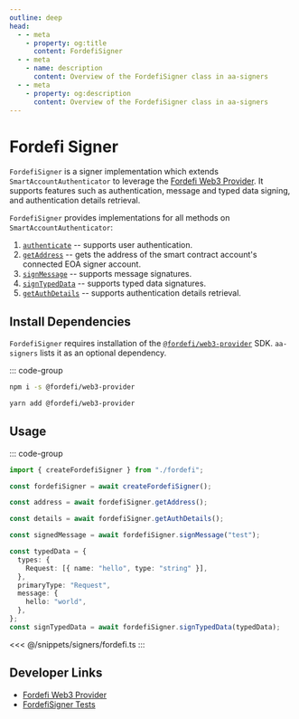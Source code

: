 ```yaml
---
outline: deep
head:
  - - meta
    - property: og:title
      content: FordefiSigner
  - - meta
    - name: description
      content: Overview of the FordefiSigner class in aa-signers
  - - meta
    - property: og:description
      content: Overview of the FordefiSigner class in aa-signers
---
```


# Fordefi Signer

`FordefiSigner` is a signer implementation which extends `SmartAccountAuthenticator` to leverage the [Fordefi Web3 Provider](https://github.com/FordefiHQ/web3-provider). It supports features such as authentication, message and typed data signing, and authentication details retrieval.

`FordefiSigner` provides implementations for all methods on `SmartAccountAuthenticator`:

1.  [`authenticate`](/packages/aa-signers/fordefi/authenticate) -- supports user authentication.
2.  [`getAddress`](/packages/aa-signers/fordefi/getAddress) -- gets the address of the smart contract account's connected EOA signer account.
3.  [`signMessage`](/packages/aa-signers/fordefi/signMessage) -- supports message signatures.
4.  [`signTypedData`](/packages/aa-signers/fordefi/signTypedData) -- supports typed data signatures.
5.  [`getAuthDetails`](/packages/aa-signers/fordefi/getAuthDetails) -- supports authentication details retrieval.

## Install Dependencies

`FordefiSigner` requires installation of the [`@fordefi/web3-provider`](https://github.com/FordefiHQ/web3-provider) SDK. `aa-signers` lists it as an optional dependency.

::: code-group

```bash [npm]
npm i -s @fordefi/web3-provider
```

```bash [yarn]
yarn add @fordefi/web3-provider
```

## Usage

::: code-group

```ts [example.ts]
import { createFordefiSigner } from "./fordefi";

const fordefiSigner = await createFordefiSigner();

const address = await fordefiSigner.getAddress();

const details = await fordefiSigner.getAuthDetails();

const signedMessage = await fordefiSigner.signMessage("test");

const typedData = {
  types: {
    Request: [{ name: "hello", type: "string" }],
  },
  primaryType: "Request",
  message: {
    hello: "world",
  },
};
const signTypedData = await fordefiSigner.signTypedData(typedData);
```

<<< @/snippets/signers/fordefi.ts
:::

## Developer Links

- [Fordefi Web3 Provider](https://github.com/FordefiHQ/web3-provider)
- [FordefiSigner Tests](https://github.com/alchemyplatform/aa-sdk/blob/main/packages/signers/src/fordefi/__tests__/signer.test.ts)
